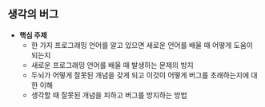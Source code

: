 ## 생각의 버그

- **핵심 주제**
  - 한 가지 프로그래밍 언어를 알고 있으면 새로운 언어를 배울 때 어떻게 도움이 되는지
  - 새로운 프로그래밍 언어를 배울 때 발생하는 문제의 방지
  - 두뇌가 어떻게 잘못된 개념을 갖게 되고 이것이 어떻게 버그를 초래하는지에 대한 이해
  - 생각할 때 잘못된 개념을 피하고 버그를 방지하는 방법

